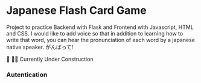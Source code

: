 # Japanese Flash Card Game
 Project to practice Backend with Flask and Frontend with Javascript, HTML and CSS. I would like to add voice so that in addition to learning how to write that word, you can hear the pronunciation of each word by a japanese native speaker. がんばって!
 
 🤚 👷🚧 Currently Under Construction  


### Autentication

